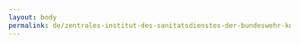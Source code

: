 ```yaml
---
layout: body
permalink: de/zentrales-institut-des-sanitatsdienstes-der-bundeswehr-koblenz/
---
```


